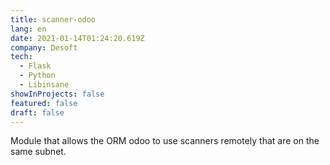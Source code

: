 ```yaml
---
title: scanner-odoo
lang: en
date: 2021-01-14T01:24:20.619Z
company: Desoft
tech:
  - Flask
  - Python
  - Libinsane
showInProjects: false
featured: false
draft: false
---
```

Module that allows the ORM odoo to use scanners remotely that are on the same subnet.
